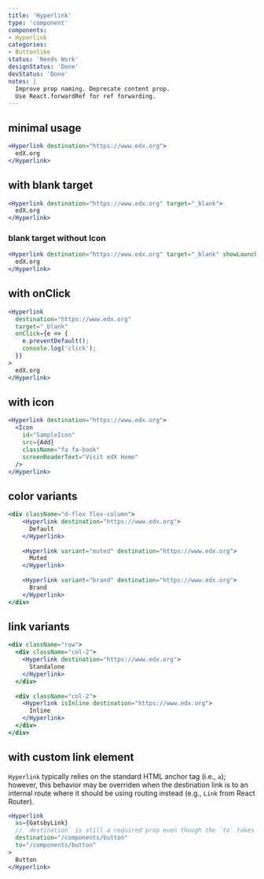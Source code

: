 ```yaml
---
title: 'Hyperlink'
type: 'component'
components:
- Hyperlink
categories:
- Buttonlike
status: 'Needs Work'
designStatus: 'Done'
devStatus: 'Done'
notes: |
  Improve prop naming. Deprecate content prop.
  Use React.forwardRef for ref forwarding.
---
```


## minimal usage

```jsx live
<Hyperlink destination="https://www.edx.org">
  edX.org
</Hyperlink>
```

## with blank target

```jsx live
<Hyperlink destination="https://www.edx.org" target="_blank">
  edX.org
</Hyperlink>
```

### blank target without Icon

```jsx live
<Hyperlink destination="https://www.edx.org" target="_blank" showLaunchIcon={false}>
  edX.org
</Hyperlink>
```

## with onClick

```jsx live
<Hyperlink
  destination="https://www.edx.org"
  target="_blank"
  onClick={e => {
    e.preventDefault();
    console.log('click');
  }}
>
  edX.org
</Hyperlink>
```

## with icon

```jsx live
<Hyperlink destination="https://www.edx.org">
  <Icon
    id="SampleIcon"
    src={Add}
    className="fa fa-book"
    screenReaderText="Visit edX Home"
  />
</Hyperlink>
```

## color variants

```jsx live
<div className="d-flex flex-column">
    <Hyperlink destination="https://www.edx.org">
      Default
    </Hyperlink>
    
    <Hyperlink variant="muted" destination="https://www.edx.org">
      Muted
    </Hyperlink>
    
    <Hyperlink variant="brand" destination="https://www.edx.org">
      Brand
    </Hyperlink>
</div>
```

## link variants

```jsx live
<div className="row">
  <div className="col-2">
    <Hyperlink destination="https://www.edx.org">
      Standalone
    </Hyperlink>
  </div>
    
  <div className="col-2">
    <Hyperlink isInline destination="https://www.edx.org">
      Inline
    </Hyperlink>
  </div>
</div>
```

## with custom link element

``Hyperlink`` typically relies on the standard HTML anchor tag (i.e., ``a``); however, this behavior may be overriden when the destination link is to an internal route where it should be using routing instead (e.g., ``Link`` from React Router).

```jsx live
<Hyperlink
  as={GatsbyLink}
  // `destination` is still a required prop even though the `to` takes precedence.
  destination="/components/button"
  to="/components/button"
>
  Button
</Hyperlink>
```